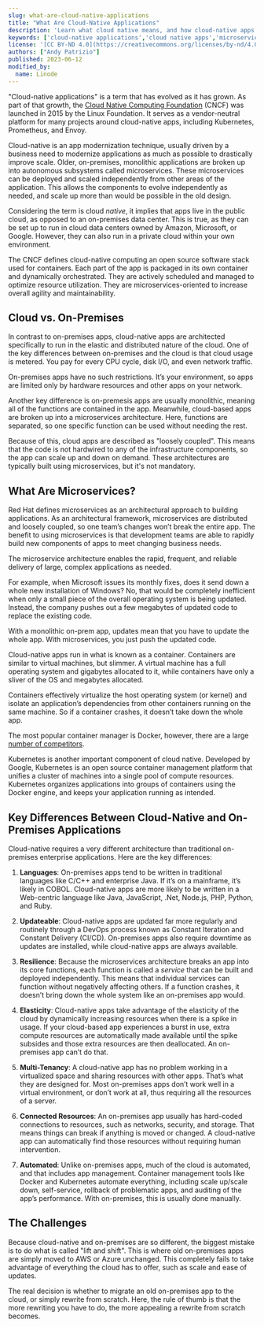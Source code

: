 ```yaml
---
slug: what-are-cloud-native-applications
title: "What Are Cloud-Native Applications"
description: 'Learn what cloud native means, and how cloud-native apps differ from traditional on-premises applications.'
keywords: ['cloud-native applications','cloud native apps','microservices','kubernetes','docker']
license: '[CC BY-ND 4.0](https://creativecommons.org/licenses/by-nd/4.0)'
authors: ["Andy Patrizio"]
published: 2023-06-12
modified_by:
  name: Linode
---
```


"Cloud-native applications" is a term that has evolved as it has grown. As part of that growth, the [Cloud Native Computing Foundation](https://www.cncf.io/) (CNCF) was launched in 2015 by the Linux Foundation. It serves as a vendor-neutral platform for many projects around cloud-native apps, including Kubernetes, Prometheus, and Envoy.

Cloud-native is an app modernization technique, usually driven by a business need to modernize applications as much as possible to drastically improve scale. Older, on-premises, monolithic applications are broken up into autonomous subsystems called microservices. These microservices can be deployed and scaled independently from other areas of the application. This allows the components to evolve independently as needed, and scale up more than would be possible in the old design.

Considering the term is cloud *native*, it implies that apps live in the public cloud, as opposed to an on-premises data center. This is true, as they can be set up to run in cloud data centers owned by Amazon, Microsoft, or Google. However, they can also run in a private cloud within your own environment.

The CNCF defines cloud-native computing an open source software stack used for containers. Each part of the app is packaged in its own container and dynamically orchestrated. They are actively scheduled and managed to optimize resource utilization. They are microservices-oriented to increase overall agility and maintainability.

## Cloud vs. On-Premises

In contrast to on-premises apps, cloud-native apps are architected specifically to run in the elastic and distributed nature of the cloud. One of the key differences between on-premises and the cloud is that cloud usage is metered. You pay for every CPU cycle, disk I/O, and even network traffic.

On-premises apps have no such restrictions. It’s your environment, so apps are limited only by hardware resources and other apps on your network.

Another key difference is on-premesis apps are usually monolithic, meaning all of the functions are contained in the app. Meanwhile, cloud-based apps are broken up into a microservices architecture. Here, functions are separated, so one specific function can be used without needing the rest.

Because of this, cloud apps are described as "loosely coupled". This means that the code is not hardwired to any of the infrastructure components, so the app can scale up and down on demand. These architectures are typically built using microservices, but it's not mandatory.

## What Are Microservices?

Red Hat defines microservices as an architectural approach to building applications. As an architectural framework, microservices are distributed and loosely coupled, so one team’s changes won’t break the entire app. The benefit to using microservices is that development teams are able to rapidly build new components of apps to meet changing business needs.

The microservice architecture enables the rapid, frequent, and reliable delivery of large, complex applications as needed.

For example, when Microsoft issues its monthly fixes, does it send down a whole new installation of Windows? No, that would be completely inefficient when only a small piece of the overall operating system is being updated. Instead, the company pushes out a few megabytes of updated code to replace the existing code.

With a monolithic on-prem app, updates mean that you have to update the whole app. With microservices, you just push the updated code.

Cloud-native apps run in what is known as a container. Containers are similar to virtual machines, but slimmer. A virtual machine has a full operating system and gigabytes allocated to it, while containers have only a sliver of the OS and megabytes allocated.

Containers effectively virtualize the host operating system (or kernel) and isolate an application’s dependencies from other containers running on the same machine. So if a container crashes, it doesn’t take down the whole app.

The most popular container manager is Docker, however, there are a large [number of competitors](https://www.winosbite.com/docker-alternatives/).

Kubernetes is another important component of cloud native. Developed by Google, Kubernetes is an open source container management platform that unifies a cluster of machines into a single pool of compute resources. Kubernetes organizes applications into groups of containers using the Docker engine, and keeps your application running as intended.

## Key Differences Between Cloud-Native and On-Premises Applications

Cloud-native requires a very different architecture than traditional on-premises enterprise applications. Here are the key differences:

1.  **Languages**: On-premises apps tend to be written in traditional languages like C/C++ and enterprise Java. If it’s on a mainframe, it’s likely in COBOL. Cloud-native apps are more likely to be written in a Web-centric language like Java, JavaScript, .Net, Node.js, PHP, Python, and Ruby.

1.  **Updateable**: Cloud-native apps are updated far more regularly and routinely through a DevOps process known as Constant Iteration and Constant Delivery (CI/CD). On-premises apps also require downtime as updates are installed, while cloud-native apps are always available.

1.  **Resilience**: Because the microservices architecture breaks an app into its core functions, each function is called a *service* that can be built and deployed independently. This means that individual services can function without negatively affecting others. If a function crashes, it doesn’t bring down the whole system like an on-premises app would.

1.  **Elasticity**: Cloud-native apps take advantage of the elasticity of the cloud by dynamically increasing resources when there is a spike in usage. If your cloud-based app experiences a burst in use, extra compute resources are automatically made available until the spike subsides and those extra resources are then deallocated. An on-premises app can’t do that.

1.  **Multi-Tenancy**: A cloud-native app has no problem working in a virtualized space and sharing resources with other apps. That’s what they are designed for. Most on-premises apps don’t work well in a virtual environment, or don’t work at all, thus requiring all the resources of a server.

1.  **Connected Resources**: An on-premises app usually has hard-coded connections to resources, such as networks, security, and storage. That means things can break if anything is moved or changed. A cloud-native app can automatically find those resources without requiring human intervention.

1.  **Automated**: Unlike on-premises apps, much of the cloud is automated, and that includes app management. Container management tools like Docker and Kubernetes automate everything, including scale up/scale down, self-service, rollback of problematic apps, and auditing of the app’s performance. With on-premises, this is usually done manually.

## The Challenges

Because cloud-native and on-premises are so different, the biggest mistake is to do what is called "lift and shift". This is where old on-premises apps are simply moved to AWS or Azure unchanged. This completely fails to take advantage of everything the cloud has to offer, such as scale and ease of updates.

The real decision is whether to migrate an old on-premises app to the cloud, or simply rewrite from scratch. Here, the rule of thumb is that the more rewriting you have to do, the more appealing a rewrite from scratch becomes.